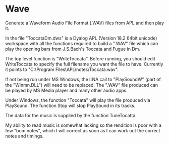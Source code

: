 # Wave
Generate a Waveform Audio File Format (.WAV) files from APL and then play it. 

In the file "ToccataDm.dws" is a Dyalog APL (Version 18.2 64bit unicode) workspace with all the functions required to build a ".WAV" file which can play the opening bars from J.S.Bach's Toccata and Fugue in Dm.

The top level function is "WriteToccata".  Before running, you should edit WriteToccata to specify the full filename you want the file to have. Currently it points to "C:\Program Files\APL\notes\Toccata.wav".

If not being run under MS Windows, the ⎕NA call to "PlaySoundW" (part of the "Winmn.DLL") will need to be replaced.
The ".WAV" file produced can be played by MS Media player and many other audio apps.

Under Windows, the function "Toccata" will play the file produced via PlaySound. The function Stop will stop PlaySound in its tracks.

The data for the music is supplied by the function TuneTocatta.

My ability to read music is somewhat lacking so the rendition is poor with a few "bum notes", which I will correct as soon as I can work out the correct notes and timings.
